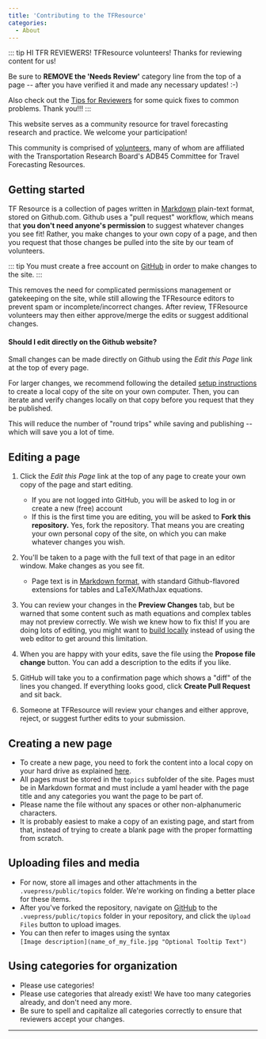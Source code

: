 ```yaml
---
title: 'Contributing to the TFResource'
categories:
  - About
---
```


::: tip HI TFR REVIEWERS!
TFResource volunteers! Thanks for reviewing content for us!

Be sure to **REMOVE the 'Needs Review'** category line from the top of a page -- after you have verified it and made any necessary updates! :-)

Also check out the [Tips for Reviewers](Tips-for-reviewing-pages) for some quick fixes to common problems.
Thank you!!!
:::

This website serves as a community resource for travel forecasting research and practice. We welcome your participation!

This community is comprised of [volunteers](TF_Resource_Volunteers), many of whom are affiliated with the Transportation Research Board's ADB45 Committee for Travel Forecasting Resources.

## Getting started

TF Resource is a collection of pages written in [Markdown](https://github.com/adam-p/markdown-here/wiki/Markdown-Cheatsheet) plain-text format, stored on Github.com. Github uses a "pull request" workflow, which means that **you don't need anyone's permission** to suggest whatever changes you see fit! Rather, you make changes to your own copy of a page, and then you request that those changes be pulled into the site by our team of volunteers.

::: tip
You must create a free account on [GitHub](https://github.com/) in order to make changes to the site.
:::

This removes the need for complicated permissions management or gatekeeping on the site, while still allowing the TFResource editors to prevent spam or incomplete/incorrect changes. After review, TFResource volunteers may then either approve/merge the edits or suggest additional changes.

#### Should I edit directly on the Github website?

Small changes can be made directly on Github using the _Edit this Page_ link at the top of every page.

For larger changes, we recommend following the detailed [setup instructions](Contributing-Dev-Instructions) to create a local copy of the site on your own computer. Then, you can iterate and verify changes locally on that copy before you request that they be published.

This will reduce the number of "round trips" while saving and publishing -- which will save you a lot of time.

## Editing a page

1. Click the _Edit this Page_ link at the top of any page to create your own copy of the page and start editing.

   - If you are not logged into GitHub, you will be asked to log in or create a new (free) account
   - If this is the first time you are editing, you will be asked to **Fork this repository.** Yes, fork the repository. That means you are creating your own personal copy of the site, on which you can make whatever changes you wish.

2. You'll be taken to a page with the full text of that page in an editor window. Make changes as you see fit.

   - Page text is in [Markdown format](https://github.com/adam-p/markdown-here/wiki/Markdown-Cheatsheet), with standard Github-flavored extensions for tables and LaTeX/MathJax equations.

3. You can review your changes in the **Preview Changes** tab, but be warned that some content such as math equations and complex tables may not preview correctly. We wish we knew how to fix this! If you are doing lots of editing, you might want to [build locally](Contributing-Dev-Instructions) instead of using the web editor to get around this limitation.
4. When you are happy with your edits, save the file using the **Propose file change** button. You can add a description to the edits if you like.
5. GitHub will take you to a confirmation page which shows a "diff" of the lines you changed. If everything looks good, click **Create Pull Request** and sit back.
6. Someone at TFResource will review your changes and either approve, reject, or suggest further edits to your submission.

## Creating a new page

- To create a new page, you need to fork the content into a local copy on your hard drive as explained [here](Contributing-Dev-Instructions).
- All pages must be stored in the `topics` subfolder of the site. Pages must be in Markdown format and must include a yaml header with the page title and any categories you want the page to be part of.
- Please name the file without any spaces or other non-alphanumeric characters.
- It is probably easiest to make a copy of an existing page, and start from that, instead of trying to create a blank page with the proper formatting from scratch.

## Uploading files and media

- For now, store all images and other attachments in the `.vuepress/public/topics` folder. We're working on finding a better place for these items.
- After you've forked the repository, navigate on [GitHub](https://github.com/) to the `.vuepress/public/topics` folder in your repository, and click the `Upload Files` button to upload images.
- You can then refer to images using the syntax\
  `[Image description](name_of_my_file.jpg "Optional Tooltip Text")`

## Using categories for organization

- Please use categories!
- Please use categories that already exist! We have too many categories already, and don't need any more.
- Be sure to spell and capitalize all categories correctly to ensure that reviewers accept your changes.

---
